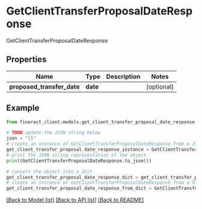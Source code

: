 # GetClientTransferProposalDateResponse

GetClientTransferProposalDateResponse

## Properties

Name | Type | Description | Notes
------------ | ------------- | ------------- | -------------
**proposed_transfer_date** | **date** |  | [optional] 

## Example

```python
from fineract_client.models.get_client_transfer_proposal_date_response import GetClientTransferProposalDateResponse

# TODO update the JSON string below
json = "{}"
# create an instance of GetClientTransferProposalDateResponse from a JSON string
get_client_transfer_proposal_date_response_instance = GetClientTransferProposalDateResponse.from_json(json)
# print the JSON string representation of the object
print(GetClientTransferProposalDateResponse.to_json())

# convert the object into a dict
get_client_transfer_proposal_date_response_dict = get_client_transfer_proposal_date_response_instance.to_dict()
# create an instance of GetClientTransferProposalDateResponse from a dict
get_client_transfer_proposal_date_response_from_dict = GetClientTransferProposalDateResponse.from_dict(get_client_transfer_proposal_date_response_dict)
```
[[Back to Model list]](../README.md#documentation-for-models) [[Back to API list]](../README.md#documentation-for-api-endpoints) [[Back to README]](../README.md)


